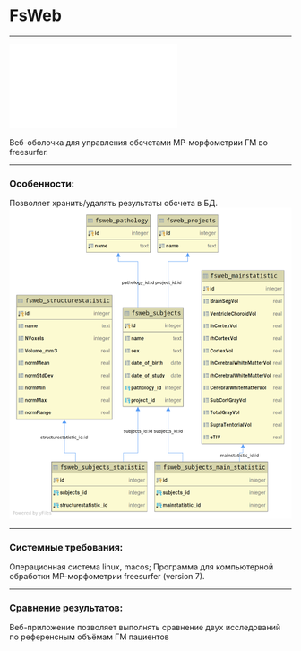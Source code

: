 # FsWeb

*******************************************************************************
![brain-stats](web/fsweb/templates/instructions.html)

Веб-оболочка для управления обсчетами МР-морфометрии ГМ во freesurfer.

*******************************************************************************
### Особенности:
Позволяет хранить/удалять результаты обсчета в БД.
![database](fsweb.png)


*******************************************************************************
### Системные требования: 
Операционная система linux, macos;
Программа для компьютерной обработки МР-морфометрии freesurfer (version 7).

*******************************************************************************
### Сравнение результатов:
Веб-приложение позволяет выполнять сравнение двух исследований по референсным объёмам ГМ пациентов
